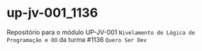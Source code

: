 # up-jv-001_1136
Repositório para o módulo UP-JV-001 `Nivelamento de Lógica de Programação e OO` da turma #1136 `Quero Ser Dev`
